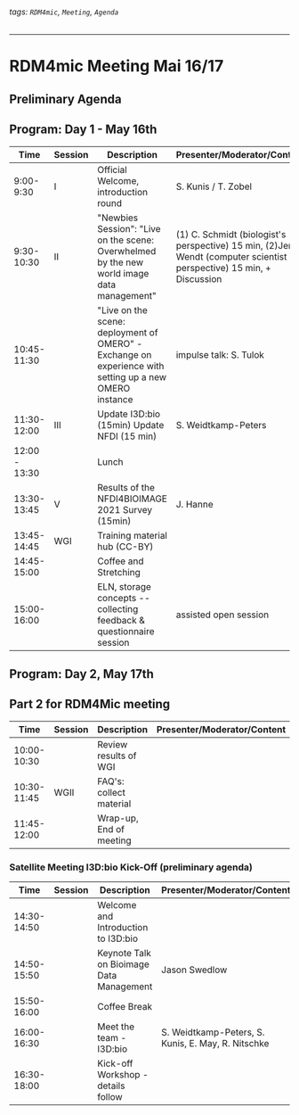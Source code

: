 ###### tags: `RDM4mic`, `Meeting`, `Agenda`
---
# RDM4mic Meeting Mai 16/17 
## Preliminary Agenda

## Program: Day 1 - May 16th
Time | Session | Description | Presenter/Moderator/Content 
--- | --- | --- | ---
9:00-9:30 | I | Official Welcome, introduction round| S. Kunis / T. Zobel
9:30-10:30|II|"Newbies Session": "Live on the scene: Overwhelmed by the new world image data management"|(1) C. Schmidt (biologist's perspective) 15 min, (2)Jens Wendt (computer scientist perspective) 15 min, + Discussion|
10:45-11:30||"Live on the scene: deployment of OMERO" - Exchange on experience with setting up a new OMERO instance| impulse talk: S. Tulok|
11:30-12:00|III|Update I3D:bio (15min) Update NFDI (15 min)| S. Weidtkamp-Peters|
12:00 - 13:30||Lunch|
13:30-13:45|V|Results of the NFDI4BIOIMAGE 2021 Survey (15min)| J. Hanne|
13:45-14:45|WGI|Training material hub (CC-BY)|
14:45-15:00||Coffee and Stretching|
15:00-16:00||ELN, storage concepts -- collecting feedback & questionnaire session|assisted open session 

## Program: Day 2, May 17th 
## Part 2 for RDM4Mic meeting
Time | Session | Description | Presenter/Moderator/Content 
--- | --- | --- | ---
10:00-10:30||Review results of WGI |
10:30-11:45|WGII|FAQ's: collect material|
11:45-12:00||Wrap-up, End of meeting|

### Satellite Meeting I3D:bio Kick-Off (preliminary agenda)
Time | Session | Description | Presenter/Moderator/Content 
--- | --- | --- | ---
14:30-14:50||Welcome and Introduction to I3D:bio | 
14:50-15:50||Keynote Talk on Bioimage Data Management| Jason Swedlow 
15:50-16:00||Coffee Break
16:00-16:30||Meet the team - I3D:bio| S. Weidtkamp-Peters, S. Kunis, E. May, R. Nitschke |
16:30-18:00||Kick-off Workshop - details follow|




